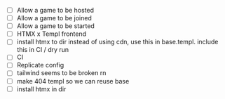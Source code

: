 - [ ] Allow a game to be hosted
- [ ] Allow a game to be joined
- [ ] Allow a game to be started
- [ ] HTMX x Templ frontend
- [ ] install htmx to dir instead of using cdn, use this in base.templ. include this in CI / dry run
- [ ] CI
- [ ] Replicate config
- [ ] tailwind seems to be broken rn
- [ ] make 404 templ so we can reuse base
- [ ] install htmx in dir